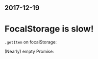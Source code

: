 ## 2017-12-19


# FocalStorage is slow!

`.getItem` on focalStorage:
<script>
import focalStorage from 'src/external/focalStorage.js';
// ~10 ms
var start = performance.now();
focalStorage
  .getItem("lively4mounts")
  .then(() => {
    return `focalStorage.getItem(): ${(performance.now()-start).toFixed(2)}ms`
  }
)
</script>

(Nearly) empty Promise:
<script>
// ~0.2 ms
var start = performance.now();
new Promise(r => r(1)).then(r => {
  return `aPromise.then(): ${(performance.now()-start).toFixed(2)}ms`
});
</script>
